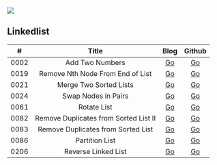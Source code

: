 
![](https://tva1.sinaimg.cn/large/006y8mN6ly1g95r6zww73j312k0u0q77.jpg)

## Linkedlist

|  #   |                 Title                 |                             Blog                             |                            Github                            |
| :--: | :-----------------------------------: | :----------------------------------------------------------: | :----------------------------------------------------------: |
| 0002 |            Add Two Numbers            | [Go](https://beuself.xyz/post/go-leetcode/linkedlist/0002两数相加/) | [Go](https://github.com/zhaojiaming110/LeetCode-Go/tree/master/linkedlist/Add%20Two%20Numbers) |
| 0019 |   Remove Nth Node From End of List    | [Go](https://beuself.xyz/post/go-leetcode/linkedlist/0019删除链表的倒数第n个节点/) | [Go](https://github.com/zhaojiaming110/LeetCode-Go/tree/master/linkedlist/%20Remove%20Nth%20Node%20From%20End%20of%20List) |
| 0021 |        Merge Two Sorted Lists         | [Go](https://beuself.xyz/post/go-leetcode/linkedlist/0021合并两个有序链表/) | [Go](https://github.com/zhaojiaming110/LeetCode-Go/tree/master/linkedlist/Merge%20Two%20Sorted%20Lists) |
| 0024 |          Swap Nodes in Pairs          | [Go](https://beuself.xyz/post/go-leetcode/linkedlist/0024-两两交换链表中的节点/) | [Go](https://github.com/zhaojiaming110/LeetCode-Go/tree/master/linkedlist/Swap%20Nodes%20in%20Pairs) |
| 0061 |              Rotate List              | [Go](https://beuself.xyz/post/go-leetcode/linkedlist/0061旋转链表/) | [Go](https://github.com/zhaojiaming110/LeetCode-Go/tree/master/linkedlist/%20Rotate%20List) |
| 0082 | Remove Duplicates from Sorted List II | [Go](https://beuself.xyz/post/go-leetcode/linkedlist/0082删除排序链表中的重复元素-ii/) | [Go](https://github.com/zhaojiaming110/LeetCode-Go/tree/master/linkedlist/%20Remove%20Duplicates%20from%20Sorted%20List%20II) |
| 0083 |  Remove Duplicates from Sorted List   | [Go](https://beuself.xyz/post/go-leetcode/linkedlist/0083删除排序链表中的重复元素/) | [Go](https://github.com/zhaojiaming110/LeetCode-Go/tree/master/linkedlist/%20Remove%20Nth%20Node%20From%20End%20of%20List) |
| 0086 |            Partition List             | [Go](https://beuself.xyz/post/go-leetcode/linkedlist/0086分隔链表/) | [Go](https://github.com/zhaojiaming110/LeetCode-Go/tree/master/linkedlist/Partition%20List) |
| 0206 |          Reverse Linked List          | [Go](https://beuself.xyz/post/go-leetcode/linkedlist/0206反转链表/) | [Go](https://github.com/zhaojiaming110/LeetCode-Go/tree/master/linkedlist/Reverse%20Linked%20List) |